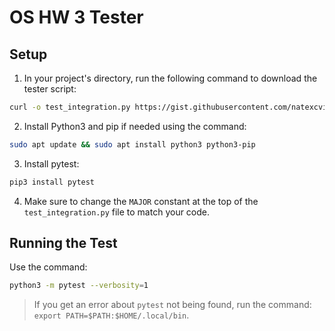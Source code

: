 # OS HW 3 Tester
## Setup
1. In your project's directory, run the following command to download the tester script:
```sh
curl -o test_integration.py https://gist.githubusercontent.com/natexcvi/ceb4d019a976bd16761905c55dcc4ea3/raw/53f0fcc4537dd4f8cdb2278581a06ff0f7859fea/test_integration.py
```
2. Install Python3 and pip if needed using the command:
```sh
sudo apt update && sudo apt install python3 python3-pip
```
3. Install pytest:
```sh
pip3 install pytest
```
4. Make sure to change the `MAJOR` constant at the top of the `test_integration.py` file to match your code.
## Running the Test
Use the command:
```sh
python3 -m pytest --verbosity=1
```
> If you get an error about `pytest` not being found, run the command: `export PATH=$PATH:$HOME/.local/bin`.